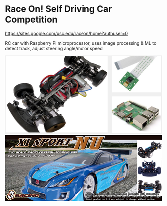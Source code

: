 # Race On! Self Driving Car Competition
https://sites.google.com/usc.edu/raceon/home?authuser=0

RC car with Raspberry Pi microprocessor, uses image processing & ML to detect track, adjust steering angle/motor speed 

<img src="/img/CarandCam.jpg" alt="SetUp"/>
<img src="/img/sakura.jpg" alt="Sakura"/>
